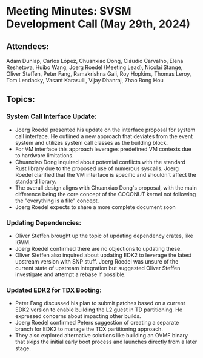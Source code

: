 # Meeting Minutes: SVSM Development Call (May 29th, 2024)

## Attendees:

Adam Dunlap, Carlos López, Chuanxiao Dong, Cláudio Carvalho, Elena Reshetova, Huibo Wang, Joerg Roedel (Meeting Lead), Nicolai Stange, Oliver Steffen, Peter Fang, Ramakrishna Gali, Roy Hopkins, Thomas Leroy, Tom Lendacky, Vasant Karasulli, Vijay Dhanraj, Zhao Rong Hou

## Topics:

### System Call Interface Update:

* Joerg Roedel presented his update on the interface proposal for system call interface. He outlined a new approach that deviates from the event system and utilizes system call classes as the building block.
* For VM interface this approach leverages predefined VM contexts due to hardware limitations.
* Chuanxiao Dong inquired about potential conflicts with the standard Rust library due to the proposed use of numerous syscalls. Joerg Roedel clarified that the VM interface is specific and shouldn't affect the standard library.
* The overall design aligns with Chuanxiao Dong's proposal, with the main difference being the core concept of the COCONUT kernel not following the "everything is a file" concept.
* Joerg Roedel expects to share a more complete document soon

### Updating Dependencies:

* Oliver Steffen brought up the topic of updating dependency crates, like IGVM.
* Joerg Roedel confirmed there are no objections to updating these.
* Oliver Steffen also inquired about updating EDK2 to leverage the latest upstream version with SNP stuff. Joerg Roedel was unsure of the current state of upstream integration but suggested Oliver Steffen investigate and attempt a rebase if possible.

### Updated EDK2 for TDX Booting:

* Peter Fang discussed his plan to submit patches based on a current EDK2 version to enable building the L2 guest in TD partitioning. He expressed concerns about impacting other builds.
* Joerg Roedel confirmed Peters suggestion of creating a separate branch for EDK2 to manage the TDX partitioning approach.
* They also explored alternative solutions like building an OVMF binary that skips the initial early boot process and launches directly from a later stage.
